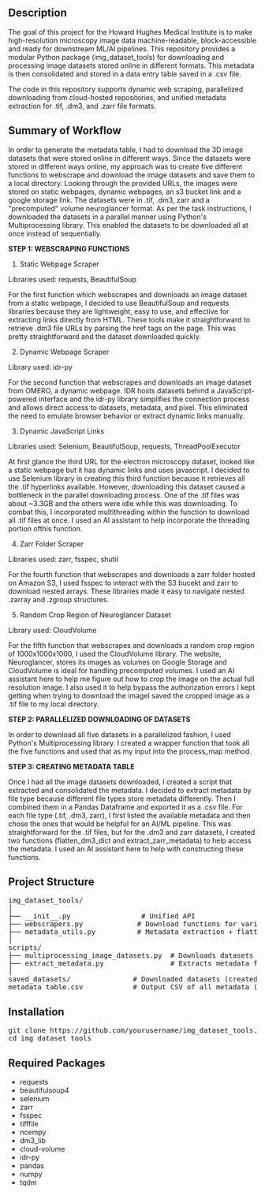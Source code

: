 <h2><b>Description</b></h2>

The goal of this project for the Howard Hughes Medical Institute is to make high-resolution microscopy image data machine-readable, block-accessible and ready for downstream ML/AI pipelines. This repository provides a modular Python package (img_dataset_tools) for downloading and processing image datasets stored online in different formats. This metadata is then consolidated and stored in a data entry table saved in a .csv file.

The code in this repository supports dynamic web scraping, parallelized downloading from cloud-hosted repositories, and unified metadata extraction for .tif, .dm3, and .zarr file formats.

<h2><b>Summary of Workflow</b></h2>

In order to generate the metadata table, I had to download the 3D image datasets that were stored online in different ways. Since the datasets were stored in different ways online, my approach was to create five different functions to webscrape and download the image datasets and save them to a local directory.  Looking through the provided URLs, the images were stored on static webpages, dynamic webpages, an s3 bucket link and a google storage link. The datasets were in .tif, .dm3, zarr and a "precomputed" volume neuroglancer format. As per the task instructions, I downloaded the datasets in a parallel manner using Python's Multiprocessing library. This enabled the datasets to be downloaded all at once instead of sequentially.

<b>STEP 1: WEBSCRAPING FUNCTIONS</b>

1) Static Webpage Scraper 
   
Libraries used: requests, BeautifulSoup

For the first function which webscrapes and downloads an image dataset from a static webpage, I decided to use BeautifulSoup and requests libraries because they are lightweight, easy to use, and effective for extracting links directly from HTML. These tools make it straightforward to retrieve .dm3 file URLs by parsing the href tags on the page. This was pretty straightforward and the dataset downloaded quickly. 

2) Dynamic Webpage Scraper

Library used: idr-py

For the second function that webscrapes and downloads an image dataset from OMERO, a dynamic webpage. IDR hosts datasets behind a JavaScript-powered interface and the idr-py library simplifies the connection process and allows direct access to datasets, metadata, and pixel. This eliminated the need to emulate browser behavior or extract dynamic links manually.

3)  Dynamic JavaScript Links
   
Libraries used: Selenium, BeautifulSoup, requests, ThreadPoolExecutor

At first glance the third URL for the electron microscopy dataset, looked like a static webpage but it has dynamic links and uses javascript. I decided to use Selenium library in creating this third function because it retrieves all the .tif hyperlinks available. However, downloading this dataset caused a bottleneck in the parallel downloading process. One of the .tif files was about ~3.3GB and the others were idle while this was downloading. To combat this, I incorporated multithreading within the function to download all .tif files at once. I used an AI assistant to help incorporate the threading portion ofthis function.

4) Zarr Folder Scraper

Libraries used: zarr, fsspec, shutil

For the fourth function that webscrapes and downloads a zarr folder hosted on Amazon S3, I used fsspec to interact with the S3 bucekt and zarr to download nested arrays. These libraries made it easy to navigate nested .zarray and .zgroup structures.

5) Random Crop Region of Neuroglancer Dataset
   
Library used: CloudVolume

For the fifth function that webscrapes and downloads a random crop region of 1000x1000x1000, I used the CloudVolume library. The website, Neuroglancer, stores its images as volumes on Google Storage and CloudVolume is ideal for handling precomputed volumes. I used an AI assistant here to help me figure out how to crop the image on the actual full resolution image. I also used it to help bypass the authorization errors I kept getting when trying to download the imageI saved the cropped image as a .tif file to my local directory.

<b>STEP 2: PARALLELIZED DOWNLOADING OF DATASETS</b>

In order to download all five datasets in a parallelized fashion, I used Python's Multiprocessing library. I created a wrapper function that took all the five functions and used that as my input into the process_map method.

<b>STEP 3: CREATING METADATA TABLE</b>

Once I had all the image datasets downloaded, I created a script that extracted and consolidated the metadata. I decided to extract metadata by file type because different file types store metadata differently. Then I combined them in a Pandas Dataframe and exported it as a .csv file. For each file type (.tif, .dm3, zarr), I first listed the available metadata and then chose the ones that would be helpful for an AI/ML pipeline. This was straightforward for the .tif files, but for the .dm3 and zarr datasets, I created two functions (flatten_dm3_dict and extract_zarr_metadata) to help access the metadata. I used an AI assistant here to help with constructing these functions. 

<h2><b>Project Structure</b></h2>

<pre>img_dataset_tools/
│
├── __init__.py                 # Unified API
├── webscrapers.py             # Download functions for various data sources
├── metadata_utils.py          # Metadata extraction + flattening
│
scripts/
├── multiprocessing_image_datasets.py  # Downloads datasets in parallel
├── extract_metadata.py                # Extracts metadata from saved datasets
│
saved_datasets/               # Downloaded datasets (created at runtime)
metadata_table.csv            # Output CSV of all metadata (created at runtime) </pre>

<h2><b>Installation</b></h2>

<pre>git clone https://github.com/yourusername/img_dataset_tools.git
cd img_dataset_tools </pre>

<h2><b>Required Packages</b></h2>

- requests
- beautifulsoup4
- selenium
- zarr
- fsspec
- tifffile
- ncempy
- dm3_lib
- cloud-volume
- idr-py
- pandas
- numpy
- tqdm


